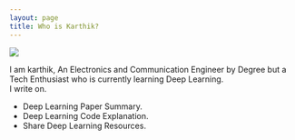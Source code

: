 ```yaml
---
layout: page
title: Who is Karthik?
---
```






![](../assets/img/me.png)

I am karthik, An Electronics and Communication Engineer by Degree but a Tech Enthusiast who is currently learning Deep Learning. 
<br>
I write on.

- Deep Learning Paper Summary.
- Deep Learning Code Explanation.
- Share Deep Learning Resources.